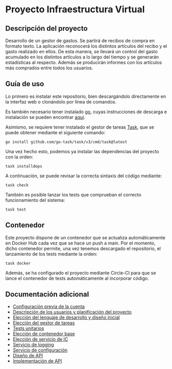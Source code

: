 # Proyecto Infraestructura Virtual

## Descripción del proyecto

Desarrollo de un gestor de gastos. Se partirá de recibos de compra en formato texto. La aplicación reconocerá los distintos artículos del recibo y el gasto realizado en ellos. De esta manera, se llevará un control del gasto acumulado en los distintos artículos a lo largo del tiempo y se generarán estadísticas al respecto. Además se producirán informes con los artículos más comprados entre todos los usuarios.

## Guía de uso

Lo primero es instalar este repositorio, bien descargándolo directamente en la interfaz web o clonándolo por línea de comandos.

Es también necesario tener instalado [go](https://golang.org/), cuyas instrucciones de descarga e instalación se pueden encontrar [aquí](https://golang.org/doc/install).

Asimismo, se requiere tener instalado el gestor de tareas [Task](https://taskfile.dev/#/), que se puede obtener mediante el siguiente comando:

```shell
go install github.com/go-task/task/v3/cmd/task@latest
```

Una vez hecho esto, podemos ya instalar las dependencias del proyecto con la orden:
```shell
task installdeps
```
A continuación, se puede revisar la correcta sintaxis del código mediante:
```shell
task check
```
También es posible lanzar los tests que comprueban el correcto funcionamiento del sistema:
```shell
task test
```

## Contenedor

Este proyecto dispone de un contenedor que se actualiza automáticamente en Docker Hub cada vez que se hace un push a main. Por el momento, dicho contenedor permite, una vez tenemos descargado el repositorio, el lanzamiento de los tests mediante la orden:
```
task docker
```
Además, se ha configurado el proyecto mediante Circle-CI para que se lance el contenedor de tests automáticamente al incorporar código.

## Documentación adicional

- [Configuración previa de la cuenta](docs/objetivo_0.md)
- [Descripción de los usuarios y planificación del proyecto](docs/objetivo_1.md)
- [Elección del lenguaje de desarrollo y diseño inicial](docs/objetivo_2.md)
- [Elección del gestor de tareas](docs/objetivo_3.md)
- [Tests unitarios](docs/objetivo_4.md)
- [Elección de contenedor base](docs/objetivo_5.md)
- [Elección de servicio de IC](docs/objetivo_6.md)
- [Servicio de logging](docs/objetivo_7.md)
- [Servicio de configuración](docs/objetivo_7.md#Servicio-de-configuración)
- [Diseño de API](docs/objetivo_8.md)
- [Implementación de API](docs/objetivo_9.md)